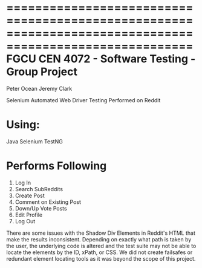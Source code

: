 ========================================================================================================
FGCU CEN 4072 - Software Testing - Group Project
========================================================================================================
Peter Ocean
Jeremy Clark

Selenium Automated Web Driver Testing Performed on Reddit

Using:
====================
Java
Selenium
TestNG

Performs Following
====================
1. Log In
2. Search SubReddits
3. Create Post
4. Comment on Existing Post
5. Down/Up Vote Posts
6. Edit Profile
7. Log Out

There are some issues with the Shadow Div Elements in Reddit's HTML that make the results inconsistent. Depending on exactly what path is taken by the user, the underlying code is altered and the test suite may not be able to locate the elements by the ID, xPath, or CSS.
We did not create failsafes or redundant element locating tools as it was beyond the scope of this project. 
